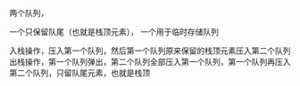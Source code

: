 两个队列，

一个只保留队尾（也就是栈顶元素），
一个用于临时存储队列


入栈操作，压入第一个队列，然后第一个队列原来保留的栈顶元素压入第二个队列
出栈操作，第一个队列弹出，第二个队列全部压入第一个队列，第一个队列再压入第二个队列，只留队尾元素，也就是栈顶

